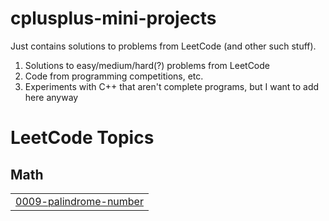 # cplusplus-mini-projects
Just contains solutions to problems from LeetCode (and other such stuff).
1. Solutions to easy/medium/hard(?) problems from LeetCode
2. Code from programming competitions, etc.
3. Experiments with C++ that aren't complete programs, but I want to add here anyway

<!---LeetCode Topics Start-->
# LeetCode Topics
## Math
|  |
| ------- |
| [0009-palindrome-number](https://github.com/thushar003/cplusplus-mini-projects/tree/master/0009-palindrome-number) |
<!---LeetCode Topics End-->